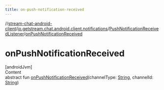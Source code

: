 ```yaml
---
title: on-push-notification-received
---
```

//[stream-chat-android-client](../../../index.md)/[io.getstream.chat.android.client.notifications](../index.md)/[PushNotificationReceivedListener](index.md)/[onPushNotificationReceived](onPushNotificationReceived.md)



# onPushNotificationReceived  
[androidJvm]  
Content  
abstract fun [onPushNotificationReceived](onPushNotificationReceived.md)(channelType: [String](https://kotlinlang.org/api/latest/jvm/stdlib/kotlin/-string/index.html), channelId: [String](https://kotlinlang.org/api/latest/jvm/stdlib/kotlin/-string/index.html))  



